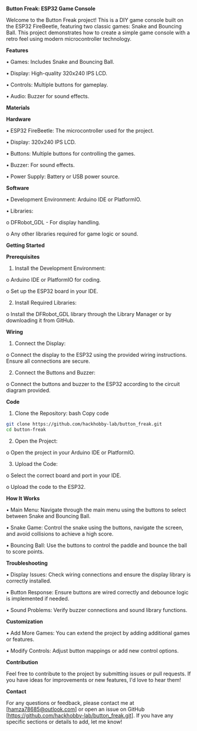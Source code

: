 **Button Freak: ESP32 Game Console**


Welcome to the Button Freak project! This is a DIY game console built on the ESP32 FireBeetle, featuring two classic games: Snake and Bouncing Ball. This project demonstrates how to create a simple game console with a retro feel using modern microcontroller technology.

<!-- Replace with an image of your project -->


**Features**



•	Games: Includes Snake and Bouncing Ball.

•	Display: High-quality 320x240 IPS LCD.

•	Controls: Multiple buttons for gameplay.

•	Audio: Buzzer for sound effects.



**Materials**


**Hardware**


•	ESP32 FireBeetle: The microcontroller used for the project.

•	Display: 320x240 IPS LCD.

•	Buttons: Multiple buttons for controlling the games.

•	Buzzer: For sound effects.

•	Power Supply: Battery or USB power source.



**Software**


•	Development Environment: Arduino IDE or PlatformIO.

•	Libraries:

o	DFRobot_GDL - For display handling.

o	Any other libraries required for game logic or sound.



**Getting Started**


**Prerequisites**


1.	Install the Development Environment:

o	Arduino IDE or PlatformIO for coding.

o	Set up the ESP32 board in your IDE.

2.	Install Required Libraries:

o	Install the DFRobot_GDL library through the Library Manager or by downloading it from GitHub.


**Wiring**


1.	Connect the Display:

o	Connect the display to the ESP32 using the provided wiring instructions. 
Ensure all connections are secure.

2.	Connect the Buttons and Buzzer:

o	Connect the buttons and buzzer to the ESP32 according to the circuit diagram provided.


**Code**


1.	Clone the Repository:
bash
Copy code
```bash
git clone https://github.com/hackhobby-lab/button_freak.git
cd button-freak 

```

2.	Open the Project:

o	Open the project in your Arduino IDE or PlatformIO.

3.	Upload the Code:

o	Select the correct board and port in your IDE.

o	Upload the code to the ESP32.




**How It Works**


•	Main Menu: Navigate through the main menu using the buttons to select between Snake and Bouncing Ball.

•	Snake Game: Control the snake using the buttons, navigate the screen, and avoid collisions to achieve a high score.

•	Bouncing Ball: Use the buttons to control the paddle and bounce the ball to score points.


**Troubleshooting**


•	Display Issues: Check wiring connections and ensure the display library is correctly installed.

•	Button Response: Ensure buttons are wired correctly and debounce logic is implemented if needed.

•	Sound Problems: Verify buzzer connections and sound library functions.


**Customization**


•	Add More Games: You can extend the project by adding additional games or features.

•	Modify Controls: Adjust button mappings or add new control options.


**Contribution**


Feel free to contribute to the project by submitting issues or pull requests. If you have ideas for improvements or new features, I'd love to hear them!


**Contact**


For any questions or feedback, please contact me at [hamza78685@outlook.com] or open an issue on GitHub [https://github.com/hackhobby-lab/button_freak.git].
If you have any specific sections or details to add, let me know!

